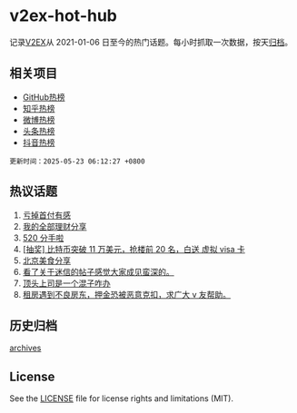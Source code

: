 # v2ex-hot-hub

 记录[V2EX](https://www.v2ex.com/)从 2021-01-06 日至今的热门话题。每小时抓取一次数据，按天[归档](archives)。
 
 ## 相关项目

- [GitHub热榜](https://github.com/lonnyzhang423/github-hot-hub)
- [知乎热榜](https://github.com/lonnyzhang423/zhihu-hot-hub)
- [微博热榜](https://github.com/lonnyzhang423/weibo-hot-hub)
- [头条热榜](https://github.com/lonnyzhang423/toutiao-hot-hub)
- [抖音热榜](https://github.com/lonnyzhang423/douyin-hot-hub)


 `更新时间：2025-05-23 06:12:27 +0800`

## 热议话题

1. [亏掉首付有感](https://www.v2ex.com/t/1133437)
1. [我的全部理财分享](https://www.v2ex.com/t/1133464)
1. [520 分手啦](https://www.v2ex.com/t/1133575)
1. [[抽奖] 比特币突破 11 万美元，抢楼前 20 名，白送 虚拟 visa 卡](https://www.v2ex.com/t/1133506)
1. [北京美食分享](https://www.v2ex.com/t/1133416)
1. [看了关于迷信的帖子感觉大家成见蛮深的。](https://www.v2ex.com/t/1133570)
1. [顶头上司是一个混子咋办](https://www.v2ex.com/t/1133444)
1. [租房遇到不良房东，押金恐被恶意克扣，求广大 v 友帮助。](https://www.v2ex.com/t/1133419)

## 历史归档

[archives](archives)

## License

See the [LICENSE](LICENSE) file for license rights and limitations (MIT).
